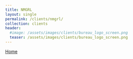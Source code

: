 ```yaml
---
title: NMGRL
layout: single
permalink: /clients/nmgrl/
collection: clients
header:
  #image: /assets/images/clients/bureau_logo_screen.png
  teaser: /assets/images/clients/bureau_logo_screen.png
---
```



[Home](https://geoinfo.nmt.edu/labs/argon/)


